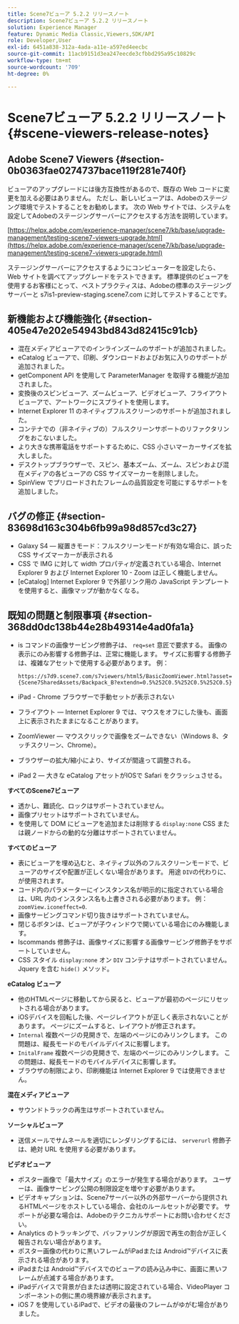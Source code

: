 ```yaml
---
title: Scene7ビューア 5.2.2 リリースノート
description: Scene7ビューア 5.2.2 リリースノート
solution: Experience Manager
feature: Dynamic Media Classic,Viewers,SDK/API
role: Developer,User
exl-id: 6451a838-312a-4ada-a11e-a597ed4eecbc
source-git-commit: 11acb9151d3ea247eecde3cfbbd295a95c10829c
workflow-type: tm+mt
source-wordcount: '709'
ht-degree: 0%

---
```


# Scene7ビューア 5.2.2 リリースノート{#scene-viewers-release-notes}

## Adobe Scene7 Viewers {#section-0b0363fae0274737bace119f281e740f}

ビューアのアップグレードには後方互換性があるので、既存の Web コードに変更を加える必要はありません。 ただし、新しいビューアは、Adobeのステージング環境でテストすることをお勧めします。 次の Web サイトでは、システムを設定してAdobeのステージングサーバーにアクセスする方法を説明しています。

[https://helpx.adobe.com/experience-manager/scene7/kb/base/upgrade-management/testing-scene7-viewers-upgrade.html](https://helpx.adobe.com/experience-manager/scene7/kb/base/upgrade-management/testing-scene7-viewers-upgrade.html)

ステージングサーバーにアクセスするようにコンピューターを設定したら、Web サイトを調べてアップグレードをテストできます。 標準提供のビューアを使用するお客様にとって、ベストプラクティスは、Adobeの標準のステージングサーバーと s7is1-preview-staging.scene7.com に対してテストすることです。

## 新機能および機能強化 {#section-405e47e202e54943bd843d82415c91cb}

* 混在メディアビューアでのインラインズームのサポートが追加されました。
* eCatalog ビューアで、印刷、ダウンロードおよびお気に入りのサポートが追加されました。
* getComponent API を使用して ParameterManager を取得する機能が追加されました。
* 変換後のスピンビューア、ズームビューア、ビデオビューア、フライアウトビューアで、アートワークにスプライトを使用します。
* Internet Explorer 11 のネイティブフルスクリーンのサポートが追加されました。
* コンテナでの（非ネイティブの）フルスクリーンサポートのリファクタリングをおこないました。
* より大きな携帯電話をサポートするために、CSS 小さいマーカーサイズを拡大しました。
* デスクトップブラウザーで、スピン、基本ズーム、ズーム、スピンおよび混在メディアの各ビューアの CSS サイズマーカーを削除しました。
* SpinView でプリロードされたフレームの品質設定を可能にするサポートを追加しました。

## バグの修正 {#section-83698d163c304b6fb99a98d857cd3c27}

* Galaxy S4 — 縦置きモード：フルスクリーンモードが有効な場合に、誤った CSS サイズマーカーが表示される
* CSS で IMG に対して width プロパティが定義されている場合、Internet Explorer 9 および Internet Explorer 10 - Zoom は正しく機能しません。
* [eCatalog] Internet Explorer 9 で外部リンク用の JavaScript テンプレートを使用すると、画像マップが動かなくなる。

## 既知の問題と制限事項 {#section-368dd0dc138b44e28b49314e4ad0fa1a}

* is コマンドの画像サービング修飾子は、 `req=set` 意匠で要求する。 画像の表示にのみ影響する修飾子は、正常に機能します。 サイズに影響する修飾子は、複雑なアセットで使用する必要があります。 例：

   ```
   https://s7d9.scene7.com/s7viewers/html5/BasicZoomViewer.html?asset= {Scene7SharedAssets/Backpack_B?extendn=0.5%252C0.5%252C0.5%252C0.5}
   ```

* iPad - Chrome ブラウザーで手動セットが表示されない
* フライアウト — Internet Explorer 9 では、マウスをオフにした後も、画面上に表示されたままになることがあります。
* ZoomViewer — マウスクリックで画像をズームできない（Windows 8、タッチスクリーン、Chrome）。
* ブラウザーの拡大/縮小により、サイズが間違って調整される。
* iPad 2 — 大きな eCatalog アセットがIOSで Safari をクラッシュさせる。

**すべてのScene7ビューア**

* 透かし、難読化、ロックはサポートされていません。
* 画像プリセットはサポートされていません。
* を使用して DOM にビューアを追加または削除する `display:none` CSS または親ノードからの動的な分離はサポートされていません。

**すべてのビューア**

* 表にビューアを埋め込むと、ネイティブ以外のフルスクリーンモードで、ビューアのサイズや配置が正しくない場合があります。 用途 `DIV`の代わりに、が使用されます。
* コード内のパラメーターにインスタンス名が明示的に指定されている場合は、URL 内のインスタンス名も上書きされる必要があります。 例： `zoomView.iconeffect=0`.
* 画像サービングコマンド切り抜きはサポートされていません。
* 閉じるボタンは、ビューアが子ウィンドウで開いている場合にのみ機能します。
* Iscommands 修飾子は、画像サイズに影響する画像サービング修飾子をサポートしていません。
* CSS スタイル `display:none` オン `DIV` コンテナはサポートされていません。 Jquery を含む `hide()` メソッド。

**eCatalog ビューア**

* 他のHTMLページに移動してから戻ると、ビューアが最初のページにリセットされる場合があります。
* iOSデバイスを回転した後、ページレイアウトが正しく表示されないことがあります。 ページにズームすると、レイアウトが修正されます。
* `Internal` 複数ページの見開きで、左端のページにのみリンクします。 この問題は、縦長モードのモバイルデバイスに影響します。
* `InitalFrame` 複数ページの見開きで、左端のページにのみリンクします。 この問題は、縦長モードのモバイルデバイスに影響します。
* ブラウザの制限により、印刷機能は Internet Explorer 9 では使用できません。

**混在メディアビューア**

* サウンドトラックの再生はサポートされていません。

**ソーシャルビューア**

* 送信メールでサムネールを適切にレンダリングするには、 `serverurl` 修飾子は、絶対 URL を使用する必要があります。

**ビデオビューア**

* ポスター画像で「最大サイズ」のエラーが発生する場合があります。 ユーザーは、画像サービング公開の制限設定を増やす必要があります。
* ビデオキャプションは、Scene7サーバー以外の外部サーバーから提供されるHTMLページをホストしている場合、会社のルールセットが必要です。 サポートが必要な場合は、Adobeのテクニカルサポートにお問い合わせください。
* Analytics のトラッキングで、バッファリングが原因で再生の割合が正しく報告されない場合があります。
* ポスター画像の代わりに黒いフレームがiPadまたは Android™デバイスに表示される場合があります。
* iPadまたは Android™デバイスでのビューアの読み込み中に、画面に黒いフレームが点滅する場合があります。
* iPadデバイスで背景が白または透明に設定されている場合、VideoPlayer コンポーネントの側に黒の境界線が表示されます。
* iOS 7 を使用しているiPadで、ビデオの最後のフレームがゆがむ場合がありました。
